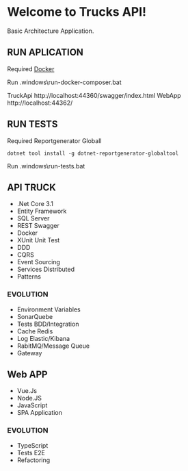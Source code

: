 # Welcome to Trucks API!

Basic Architecture Application.

## RUN APLICATION 

Required [Docker](https://www.docker.com) 

Run  .windows\run-docker-composer.bat

TruckApi http://localhost:44360/swagger/index.html
WebApp http://localhost:44362/

## RUN TESTS

Required  Reportgenerator Globall

```
dotnet tool install -g dotnet-reportgenerator-globaltool
```

Run  .windows\run-tests.bat

## API TRUCK 

* .Net Core 3.1
* Entity Framework
* SQL Server
* REST Swagger
* Docker
* XUnit Unit Test
* DDD 
* CQRS
* Event Sourcing
* Services Distributed
* Patterns 

### EVOLUTION

* Environment Variables
* SonarQuebe
* Tests BDD/Integration
* Cache Redis
* Log Elastic/Kibana
* RabitMQ/Message Queue
* Gateway

## Web APP
* Vue.Js
* Node.JS
* JavaScript
* SPA Application

### EVOLUTION

* TypeScript 
* Tests E2E
* Refactoring